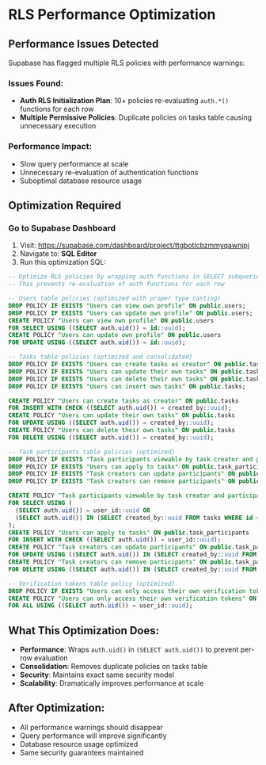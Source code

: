 # RLS Performance Optimization

## Performance Issues Detected
Supabase has flagged multiple RLS policies with performance warnings:

### Issues Found:
- **Auth RLS Initialization Plan**: 10+ policies re-evaluating `auth.*()` functions for each row
- **Multiple Permissive Policies**: Duplicate policies on tasks table causing unnecessary execution

### Performance Impact:
- Slow query performance at scale
- Unnecessary re-evaluation of authentication functions
- Suboptimal database resource usage

## Optimization Required

### Go to Supabase Dashboard
1. Visit: https://supabase.com/dashboard/project/ttgbotlcbzmmyqawnjpj
2. Navigate to: **SQL Editor**
3. Run this optimization SQL:

```sql
-- Optimize RLS policies by wrapping auth functions in SELECT subqueries
-- This prevents re-evaluation of auth functions for each row

-- Users table policies (optimized with proper type casting)
DROP POLICY IF EXISTS "Users can view own profile" ON public.users;
DROP POLICY IF EXISTS "Users can update own profile" ON public.users;
CREATE POLICY "Users can view own profile" ON public.users 
FOR SELECT USING ((SELECT auth.uid()) = id::uuid);
CREATE POLICY "Users can update own profile" ON public.users 
FOR UPDATE USING ((SELECT auth.uid()) = id::uuid);

-- Tasks table policies (optimized and consolidated)
DROP POLICY IF EXISTS "Users can create tasks as creator" ON public.tasks;
DROP POLICY IF EXISTS "Users can update their own tasks" ON public.tasks;
DROP POLICY IF EXISTS "Users can delete their own tasks" ON public.tasks;
DROP POLICY IF EXISTS "Users can insert own tasks" ON public.tasks;

CREATE POLICY "Users can create tasks as creator" ON public.tasks 
FOR INSERT WITH CHECK ((SELECT auth.uid()) = created_by::uuid);
CREATE POLICY "Users can update their own tasks" ON public.tasks 
FOR UPDATE USING ((SELECT auth.uid()) = created_by::uuid);
CREATE POLICY "Users can delete their own tasks" ON public.tasks 
FOR DELETE USING ((SELECT auth.uid()) = created_by::uuid);

-- Task participants table policies (optimized)
DROP POLICY IF EXISTS "Task participants viewable by task creator and participant" ON public.task_participants;
DROP POLICY IF EXISTS "Users can apply to tasks" ON public.task_participants;
DROP POLICY IF EXISTS "Task creators can update participants" ON public.task_participants;
DROP POLICY IF EXISTS "Task creators can remove participants" ON public.task_participants;

CREATE POLICY "Task participants viewable by task creator and participant" ON public.task_participants 
FOR SELECT USING (
  (SELECT auth.uid()) = user_id::uuid OR 
  (SELECT auth.uid()) IN (SELECT created_by::uuid FROM tasks WHERE id = task_id)
);
CREATE POLICY "Users can apply to tasks" ON public.task_participants 
FOR INSERT WITH CHECK ((SELECT auth.uid()) = user_id::uuid);
CREATE POLICY "Task creators can update participants" ON public.task_participants 
FOR UPDATE USING ((SELECT auth.uid()) IN (SELECT created_by::uuid FROM tasks WHERE id = task_id));
CREATE POLICY "Task creators can remove participants" ON public.task_participants 
FOR DELETE USING ((SELECT auth.uid()) IN (SELECT created_by::uuid FROM tasks WHERE id = task_id));

-- Verification tokens table policy (optimized)
DROP POLICY IF EXISTS "Users can only access their own verification tokens" ON public.verification_tokens;
CREATE POLICY "Users can only access their own verification tokens" ON public.verification_tokens 
FOR ALL USING ((SELECT auth.uid()) = user_id::uuid);
```

## What This Optimization Does:
- **Performance**: Wraps `auth.uid()` in `(SELECT auth.uid())` to prevent per-row evaluation
- **Consolidation**: Removes duplicate policies on tasks table
- **Security**: Maintains exact same security model
- **Scalability**: Dramatically improves performance at scale

## After Optimization:
- All performance warnings should disappear
- Query performance will improve significantly
- Database resource usage optimized
- Same security guarantees maintained